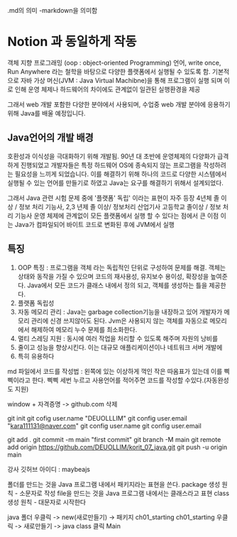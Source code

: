 .md의 의미 -markdown을 의미함

# Notion 과 동일하게 작동

객체 지향 프로그래밍 (oop : object-oriented Programming) 언어, write once,
Run Anywhere 라는 철학을 바탕으로 다양한 플랫폼에서 실행될 수 있도록 함.
기본적으로 자바 가상 머신(JVM : Java Virtual Machibne)을 통해 프로그램이 실행 되며
이로 인해 운영 체제나 하드웨어의 차이에도 관계없이 일관된 실행환경을 제공

그래서 web 개발 포함한 다양한 분야에서 사용되며,
수업중 web 개발 분야에 응용하기 위해 Java를 배울 예정입니다.

## Java언어의 개발 배경

호환성과 이식성을 극대화하기 위해 개발됨. 90년 대 초반에 운영체제의 다양화가
급격하게 진행되었고 개발자들은 특정 하드웨어 OS에 종속되지 않는 프로그램을
작성하려는 필요성을 느끼게 되었습니다. 이를 해결하기 위해 하나의 코드로
다양한 시스템에서 실행될 수 있는 언어를 만들기로 하였고 Java는 요구를 
해결하기 위해서 설계되었다.

그래서 Java 관련 시험 문제 중에  '플랫폼' 독립' 이라는 표현이 자주 등장
4년체 졸 이상 / 정보 처리 기능사, 2,3 년제 졸 이상/ 정보처리 산업기사
고등학교 졸이상 / 정보 처리 기능사
운영 체제에 관계없이 모든 플랫폼에서 실행 할 수 있다는 점에서 큰 이점
이는 Java가 컴파일되어 바이트 코드로 변화된 후에 JVM에서 실행

## 특징
1. OOP 특징 : 프로그램을 객체 라는 독립적인 단위로 구성하여 문제를 해결.
   객체는 상태와 동작을 가질 수 있으며 코드의 재사용성,
   유지보수 용이성, 확장성을 높여준다. Java에서 모든 코드가 클래스 내에서
   정의 되고, 객체를 생성하는  틀을 제공한다.
2. 플랫폼 독립성 
3. 자동 메모리 관리 : Java는 garbage collection기능을 내장하고 있어
   개발자가 메모리 관리에 신경 쓰지않아도 된다. Jvm은 사용되지 않는
   객체를 자동으로 메모리에서 해제하여 메모리 누수 문제를 최소화한다.
4. 멀티 스레딩 지원 : 동시에 여러 작업을 처리할 수 있도록 해주며 자원의 낭비를
5. 줄이고 성능을 향상시킨다. 이는 대규모 애플리케이션이나 네트워크 서버 개발에 
6. 특히 유용하다

md 파일에서 코드를 작성법 : 왼쪽에 있는 이상하게 꺽인 작은 따옴표가 있는데
이를  삑삑이라고 한다. 삑삑 세번 누르고 사용언어를 적어주면
코드를 작성할 수있다.(자동완성도 지원)

window + 자격증명 -> github.com 삭제

git init
git cofig user.name "DEUOLLLIM"
git config user.email "kara111131@naver.com"
git config user.name
git config user.email

git add .
git commit -m main "first commit"
git branch -M main
git remote add origin https://github.com/DEUOLLIM/korit_07_java.git
git push -u origin main

강사 깃허브 아이디 : maybeajs

폴더를 만드는 것을 Java 프로그램 내에서 패키지라는 표현을 쓴다.
package 생성 원칙 - 소문자로 작성
file을 만드는 것을 Java 프로그램 내에서는 클래스라고 표현
class 생성 원칙 - 대문자로 시작한다

java 폴더 우클릭 -> new(새로만들기) -> 패키지
ch01_starting
ch01_starting 우클릭 -> 새로만들기 -> java class 클릭
Main